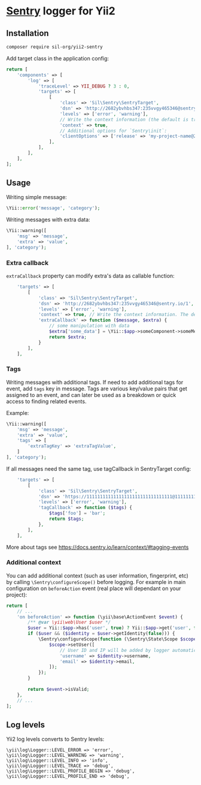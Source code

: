 # [Sentry](https://sentry.io) logger for Yii2

## Installation

```bash
composer require sil-org/yii2-sentry
```

Add target class in the application config:

```php
return [
    'components' => [
        'log' => [
            'traceLevel' => YII_DEBUG ? 3 : 0,
            'targets' => [
                [
                    'class' => 'Sil\Sentry\SentryTarget',
                    'dsn' => 'http://2682ybvhbs347:235vvgy465346@sentry.io/1',
                    'levels' => ['error', 'warning'],
                    // Write the context information (the default is true):
                    'context' => true,
                    // Additional options for `Sentry\init`:
                    'clientOptions' => ['release' => 'my-project-name@2.3.12']
                ],
            ],
        ],
    ],
];
```

## Usage

Writing simple message:

```php
\Yii::error('message', 'category');
```

Writing messages with extra data:

```php
\Yii::warning([
    'msg' => 'message',
    'extra' => 'value',
], 'category');
```

### Extra callback

`extraCallback` property can modify extra's data as callable function:

```php
    'targets' => [
        [
            'class' => 'Sil\Sentry\SentryTarget',
            'dsn' => 'http://2682ybvhbs347:235vvgy465346@sentry.io/1',
            'levels' => ['error', 'warning'],
            'context' => true, // Write the context information. The default is true.
            'extraCallback' => function ($message, $extra) {
                // some manipulation with data
                $extra['some_data'] = \Yii::$app->someComponent->someMethod();
                return $extra;
            }
        ],
    ],
```

### Tags

Writing messages with additional tags. If need to add additional tags for event, add `tags` key in message. Tags are
various key/value pairs that get assigned to an event, and can later be used as a breakdown or quick access to finding
related events.

Example:

```php
\Yii::warning([
    'msg' => 'message',
    'extra' => 'value',
    'tags' => [
        'extraTagKey' => 'extraTagValue',
    ]
], 'category');
```

If all messages need the same tag, use tagCallback in SentryTarget config:

```php
    'targets' => [
        [
            'class' => 'Sil\Sentry\SentryTarget',
            'dsn' => 'https://11111111111111111111111111111111@11111111111111111.ingest.us.sentry.io/1111111111111111',
            'levels' => ['error', 'warning'],
            'tagCallback' => function ($tags) {
                $tags['foo'] = 'bar';
                return $tags;
            },
        ],
    ],
```

More about tags see https://docs.sentry.io/learn/context/#tagging-events

### Additional context

You can add additional context (such as user information, fingerprint, etc) by calling `\Sentry\configureScope()` before
logging.
For example in main configuration on `beforeAction` event (real place will dependant on your project):

```php
return [
    // ...
    'on beforeAction' => function (\yii\base\ActionEvent $event) {
        /** @var \yii\web\User $user */
        $user = Yii::$app->has('user', true) ? Yii::$app->get('user', false) : null;
        if ($user && ($identity = $user->getIdentity(false))) {
            \Sentry\configureScope(function (\Sentry\State\Scope $scope) use ($identity) {
                $scope->setUser([
                    // User ID and IP will be added by logger automatically
                    'username' => $identity->username,
                    'email' => $identity->email,
                ]);
            });
        }
    
        return $event->isValid;
    },
    // ...
];
```

## Log levels

Yii2 log levels converts to Sentry levels:

```
\yii\log\Logger::LEVEL_ERROR => 'error',
\yii\log\Logger::LEVEL_WARNING => 'warning',
\yii\log\Logger::LEVEL_INFO => 'info',
\yii\log\Logger::LEVEL_TRACE => 'debug',
\yii\log\Logger::LEVEL_PROFILE_BEGIN => 'debug',
\yii\log\Logger::LEVEL_PROFILE_END => 'debug',
```
